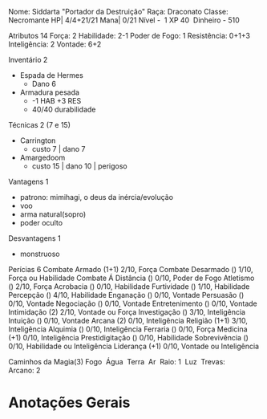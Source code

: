 Nome: Siddarta "Portador da Destruição"
Raça: Draconato
Classe: Necromante
HP| 4/4+21/21
Mana| 0/21 
Nível -  1
XP 40 
Dinheiro - 510

Atributos 14
Força: 2 
Habilidade: 2-1 
Poder de Fogo: 1 
Resistência: 0+1+3 
Inteligência: 2 
Vontade: 6+2

Inventário 2
- Espada de Hermes
	- Dano 6 
- Armadura pesada 
	- -1 HAB +3 RES
	- 40/40 durabilidade


Técnicas 2 (7 e 15)
- Carrington
	- custo 7 | dano 7 
- Amargedoom
	- custo 15 | dano 10 | perigoso

Vantagens 1
- patrono: mimihagi, o deus da inércia/evolução
- voo
- arma natural(sopro)
- poder oculto

Desvantagens 1
- monstruoso

Perícias 6
Combate Armado (1+1) 2/10, Força
Combate Desarmado () 1/10, Força ou Habilidade
Combate Á Distância () 0/10, Poder de Fogo
Atletismo () 2/10, Força
Acrobacia () 0/10, Habilidade
Furtividade () 1/10, Habilidade
Percepção () 4/10, Habilidade
Enganação () 0/10, Vontade
Persuasão () 0/10, Vontade
Negociação () 0/10, Vontade
Entretenimento () 0/10, Vontade
Intimidação (2) 2/10, Vontade ou Força
Investigação () 3/10, Inteligência
Intuição () 0/10, Vontade
Arcana (2) 0/10, Inteligência
Religião (1+1) 3/10, Inteligência
Alquimia () 0/10, Inteligência
Ferraria () 0/10, Força
Medicina (+1) 0/10, Inteligência
Prestidigitação () 0/10, Habilidade
Sobrevivência () 0/10, Habilidade ou Inteligência
Liderança (+1) 0/10, Vontade ou Inteligência

Caminhos da Magia(3)
Fogo 
Água 
Terra 
Ar 
Raio: 1 
Luz 
Trevas:  
Arcano: 2  

# Anotações Gerais

